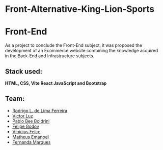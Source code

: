 # Front-Alternative-King-Lion-Sports

# Front-End
As a project to conclude the Front-End subject, it was 
proposed the development of an Ecommerce website 
combining the knowledge acquired in the Back-End and 
Infrastructure subjects.
## Stack used:

**HTML, CSS, Vite React JavaScript and Bootstrap** 

## Team:

- [Rodrigo L. de Lima Ferreira](https://www.linkedin.com/in/rllimaferreira/)
- [Victor Luz](https://www.linkedin.com/in/dev-victor-luz/)
- [Pablo Bee Boldrini](https://www.linkedin.com/in/pablo-bee-boldrini/)
- [Felipe Godoy](https://www.linkedin.com/in/felipe-godoy-00186812b/)
- [Vinicius Felce](https://github.com/ViniciusFelce)
- [Matheus Emanoel](https://www.linkedin.com/in/matheus-emanoel-995b23181)
- [Fernanda Marques](https://github.com/Fermqs)
